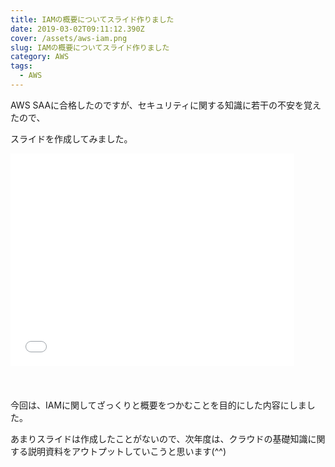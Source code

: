```yaml
---
title: IAMの概要についてスライド作りました
date: 2019-03-02T09:11:12.390Z
cover: /assets/aws-iam.png
slug: IAMの概要についてスライド作りました
category: AWS
tags:
  - AWS
---
```

AWS SAAに合格したのですが、セキュリティに関する知識に若干の不安を覚えたので、

スライドを作成してみました。

<div style="left: 0; width: 100%; height: 0; position: relative; padding-bottom: 74.9288%;"><iframe src="//speakerdeck.com/player/b315dd5ff4a641e692ef0cc0fce3cdd2" style="border: 0; top: 0; left: 0; width: 90%; height: 90%; position: absolute;" allowfullscreen scrolling="no" allow="autoplay; encrypted-media"></iframe></div>

今回は、IAMに関してざっくりと概要をつかむことを目的にした内容にしました。

あまりスライドは作成したことがないので、次年度は、クラウドの基礎知識に関する説明資料をアウトプットしていこうと思います(^^)
